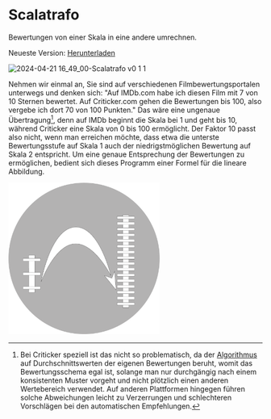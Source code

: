 # Scalatrafo
 Bewertungen von einer Skala in eine andere umrechnen.

Neueste Version: [Herunterladen](https://github.com/Alsweider/Scalatrafo/releases/latest)

![2024-04-21 16_49_00-Scalatrafo v0 1 1](https://github.com/Alsweider/Scalatrafo/assets/30653982/94540e4e-3978-4ad8-92f5-918a4c1dd450)

Nehmen wir einmal an, Sie sind auf verschiedenen Filmbewertungsportalen unterwegs und denken sich: "Auf IMDb.com habe ich diesen Film mit 7 von 10 Sternen bewertet. Auf Criticker.com gehen die Bewertungen bis 100, also vergebe ich dort 70 von 100 Punkten." Das wäre eine ungenaue Übertragung[^1], denn auf IMDb beginnt die Skala bei 1 und geht bis 10, während Criticker eine Skala von 0 bis 100 ermöglicht. Der Faktor 10 passt also nicht, wenn man erreichen möchte, dass etwa die unterste Bewertungsstufe auf Skala 1 auch der niedrigstmöglichen Bewertung auf Skala 2 entspricht. Um eine genaue Entsprechung der Bewertungen zu ermöglichen, bedient sich dieses Programm einer Formel für die lineare Abbildung.

<a href="https://github.com/Alsweider/Scalatrafo/releases/latest"><img src="https://github.com/Alsweider/Scalatrafo/blob/40f83a5bd0bc30d66a9844fe76dec7f6097312f3/icon.png" alt="Scalatrafo herunterladen" style="width:300px;"></a>

[^1]: Bei Criticker speziell ist das nicht so problematisch, da der [Algorithmus](https://www.criticker.com/explain/) auf Durchschnittswerten der eigenen Bewertungen beruht, womit das Bewertungsschema egal ist, solange man nur durchgängig nach einem konsistenten Muster vorgeht und nicht plötzlich einen anderen Wertebereich verwendet. Auf anderen Plattformen hingegen führen solche Abweichungen leicht zu Verzerrungen und schlechteren Vorschlägen bei den automatischen Empfehlungen. 
